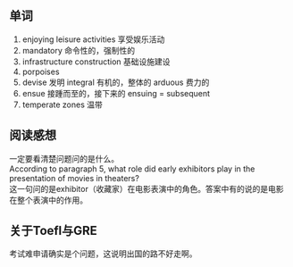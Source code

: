 ## 单词

1. enjoying leisure activities 享受娱乐活动
2. mandatory 命令性的，强制性的
3. infrastructure construction 基础设施建设
4. porpoises
5. devise 发明 integral 有机的，整体的 arduous 费力的
6. ensue 接踵而至的，接下来的 ensuing = subsequent
7. temperate zones 温带

## 阅读感想

一定要看清楚问题问的是什么。<br>
According to paragraph 5, what role did early exhibitors play in the presentation of movies in theaters?<br>
这一句问的是exhibitor（收藏家）在电影表演中的角色。答案中有的说的是电影在整个表演中的作用。

## 关于Toefl与GRE

考试难申请确实是个问题，这说明出国的路不好走啊。
